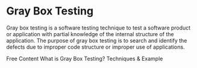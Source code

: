 # Gray Box Testing

Gray box testing is a software testing technique to test a software product or application with partial knowledge of the internal structure of the application. The purpose of gray box testing is to search and identify the defects due to improper code structure or improper use of applications.

<ResourceGroupTitle>Free Content</ResourceGroupTitle>
<BadgeLink colorScheme='yellow' badgeText='Read' href='https://www.guru99.com/grey-box-testing.html'>What is Gray Box Testing? Techniques & Example</BadgeLink>